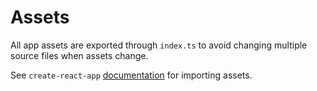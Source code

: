 # Assets

All app assets are exported through `index.ts` to avoid changing multiple source files when assets change.

See `create-react-app` [documentation](https://create-react-app.dev/docs/adding-images-fonts-and-files/) for importing assets.
